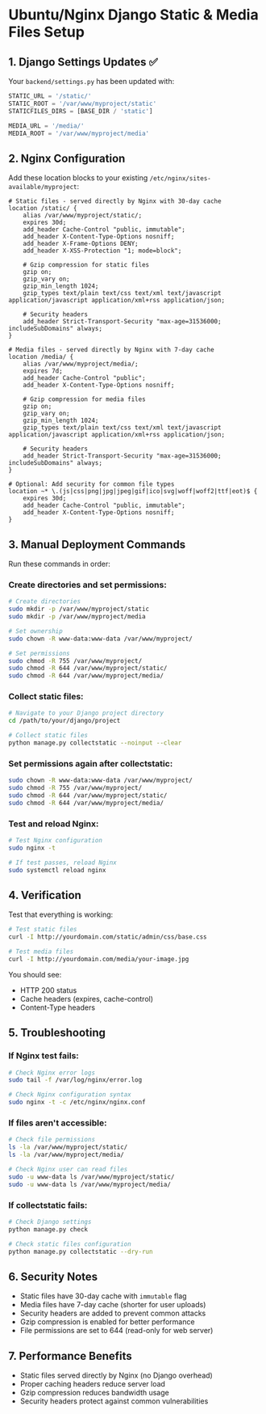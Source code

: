 # Ubuntu/Nginx Django Static & Media Files Setup

## 1. Django Settings Updates ✅

Your `backend/settings.py` has been updated with:
```python
STATIC_URL = '/static/'
STATIC_ROOT = '/var/www/myproject/static'
STATICFILES_DIRS = [BASE_DIR / 'static']

MEDIA_URL = '/media/'
MEDIA_ROOT = '/var/www/myproject/media'
```

## 2. Nginx Configuration

Add these location blocks to your existing `/etc/nginx/sites-available/myproject`:

```nginx
# Static files - served directly by Nginx with 30-day cache
location /static/ {
    alias /var/www/myproject/static/;
    expires 30d;
    add_header Cache-Control "public, immutable";
    add_header X-Content-Type-Options nosniff;
    add_header X-Frame-Options DENY;
    add_header X-XSS-Protection "1; mode=block";
    
    # Gzip compression for static files
    gzip on;
    gzip_vary on;
    gzip_min_length 1024;
    gzip_types text/plain text/css text/xml text/javascript application/javascript application/xml+rss application/json;
    
    # Security headers
    add_header Strict-Transport-Security "max-age=31536000; includeSubDomains" always;
}

# Media files - served directly by Nginx with 7-day cache
location /media/ {
    alias /var/www/myproject/media/;
    expires 7d;
    add_header Cache-Control "public";
    add_header X-Content-Type-Options nosniff;
    
    # Gzip compression for media files
    gzip on;
    gzip_vary on;
    gzip_min_length 1024;
    gzip_types text/plain text/css text/xml text/javascript application/javascript application/xml+rss application/json;
    
    # Security headers
    add_header Strict-Transport-Security "max-age=31536000; includeSubDomains" always;
}

# Optional: Add security for common file types
location ~* \.(js|css|png|jpg|jpeg|gif|ico|svg|woff|woff2|ttf|eot)$ {
    expires 30d;
    add_header Cache-Control "public, immutable";
    add_header X-Content-Type-Options nosniff;
}
```

## 3. Manual Deployment Commands

Run these commands in order:

### Create directories and set permissions:
```bash
# Create directories
sudo mkdir -p /var/www/myproject/static
sudo mkdir -p /var/www/myproject/media

# Set ownership
sudo chown -R www-data:www-data /var/www/myproject/

# Set permissions
sudo chmod -R 755 /var/www/myproject/
sudo chmod -R 644 /var/www/myproject/static/
sudo chmod -R 644 /var/www/myproject/media/
```

### Collect static files:
```bash
# Navigate to your Django project directory
cd /path/to/your/django/project

# Collect static files
python manage.py collectstatic --noinput --clear
```

### Set permissions again after collectstatic:
```bash
sudo chown -R www-data:www-data /var/www/myproject/
sudo chmod -R 755 /var/www/myproject/
sudo chmod -R 644 /var/www/myproject/static/
sudo chmod -R 644 /var/www/myproject/media/
```

### Test and reload Nginx:
```bash
# Test Nginx configuration
sudo nginx -t

# If test passes, reload Nginx
sudo systemctl reload nginx
```

## 4. Verification

Test that everything is working:

```bash
# Test static files
curl -I http://yourdomain.com/static/admin/css/base.css

# Test media files
curl -I http://yourdomain.com/media/your-image.jpg
```

You should see:
- HTTP 200 status
- Cache headers (expires, cache-control)
- Content-Type headers

## 5. Troubleshooting

### If Nginx test fails:
```bash
# Check Nginx error logs
sudo tail -f /var/log/nginx/error.log

# Check Nginx configuration syntax
sudo nginx -t -c /etc/nginx/nginx.conf
```

### If files aren't accessible:
```bash
# Check file permissions
ls -la /var/www/myproject/static/
ls -la /var/www/myproject/media/

# Check Nginx user can read files
sudo -u www-data ls /var/www/myproject/static/
sudo -u www-data ls /var/www/myproject/media/
```

### If collectstatic fails:
```bash
# Check Django settings
python manage.py check

# Check static files configuration
python manage.py collectstatic --dry-run
```

## 6. Security Notes

- Static files have 30-day cache with `immutable` flag
- Media files have 7-day cache (shorter for user uploads)
- Security headers are added to prevent common attacks
- Gzip compression is enabled for better performance
- File permissions are set to 644 (read-only for web server)

## 7. Performance Benefits

- Static files served directly by Nginx (no Django overhead)
- Proper caching headers reduce server load
- Gzip compression reduces bandwidth usage
- Security headers protect against common vulnerabilities 